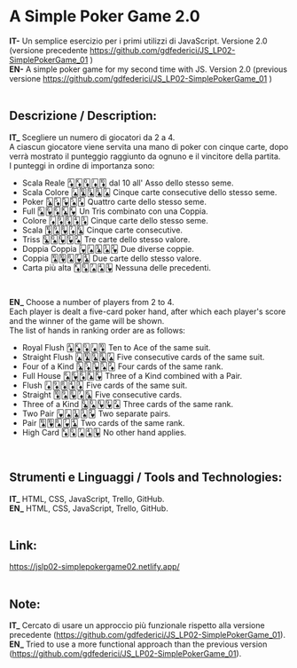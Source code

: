 # A Simple Poker Game 2.0
**IT-** Un semplice esercizio per i primi utilizzi di JavaScript. Versione 2.0 (versione precedente https://github.com/gdfederici/JS_LP02-SimplePokerGame_01 ) <br/>
**EN-** A simple poker game for my second time with JS. Version 2.0 (previous versione https://github.com/gdfederici/JS_LP02-SimplePokerGame_01 ) <br/>
<br/>

## Descrizione / Description:
**IT_** Scegliere un numero di giocatori da 2 a 4.<br/>
A ciascun giocatore viene servita una mano di poker con cinque carte, dopo verrà mostrato il punteggio raggiunto da ognuno e il vincitore della partita.<br/>
I punteggi in ordine di importanza sono:
* Scala Reale 🃁🃎🃍🃋🃊 dal 10 all' Asso dello stesso seme.
* Scala Colore 🃛🃚🃙🃘🃗 Cinque carte consecutive dello stesso seme.
* Poker 🃕🃅🂵🂥🃂 Quattro carte dello stesso seme.
* Full 🂦🂶🃆🃞🂾 Un Tris combinato con una Coppia.
* Colore 🃋🃉🃈🃄🃃 Cinque carte dello stesso seme.
* Scala 🃊🂩🂸🃇🃖 Cinque carte consecutive.
* Triss 🃝🂭🂽🂹🂢 Tre carte dello stesso valore.
* Doppia Coppia 🂻🂫🃓🂣🂲 Due diverse coppie.
* Coppia 🂪🂺🂨🂷🃔 Due carte dello stesso valore.
* Carta più alta 🃎🃍🂧🂤🂳 Nessuna delle precedenti.
<br/>

**EN_** Choose a number of players from 2 to 4.<br/>
Each player is dealt a five-card poker hand, after which each player's score and the winner of the game will be shown.<br/>
The list of hands in ranking order are as follows:
* Royal Flush 🃁🃎🃍🃋🃊 Ten to Ace of the same suit.
* Straight Flush 🃛🃚🃙🃘🃗 Five consecutive cards of the same suit.
* Four of a Kind 🃕🃅🂵🂥🃂 Four cards of the same rank.
* Full House 🂦🂶🃆🃞🂾 Three of a Kind combined with a Pair.
* Flush 🃋🃉🃈🃄🃃 Five cards of the same suit.
* Straight 🃊🂩🂸🃇🃖 Five consecutive cards.
* Three of a Kind 🃝🂭🂽🂹🂢 Three cards of the same rank.
* Two Pair 🂻🂫🃓🂣🂲 Two separate pairs.
* Pair 🂪🂺🂨🂷🃔 Two cards of the same rank.
* High Card 🃎🃍🂧🂤🂳 No other hand applies.
<br/>

## Strumenti e Linguaggi / Tools and Technologies:
**IT_** HTML, CSS, JavaScript, Trello, GitHub.<br/>
**EN_** HTML, CSS, JavaScript, Trello, GitHub.<br/>
<br/>

## Link:
https://jslp02-simplepokergame02.netlify.app/<br/>
<br/>

## Note:
**IT_** Cercato di usare un approccio più funzionale rispetto alla versione precedente (https://github.com/gdfederici/JS_LP02-SimplePokerGame_01).<br/>
**EN_** Tried to use a more functional approach than the previous version (https://github.com/gdfederici/JS_LP02-SimplePokerGame_01).<br/>